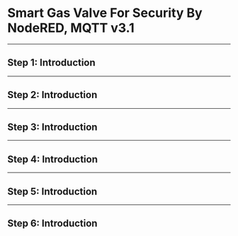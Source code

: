 # Smart Gas Valve For Security By NodeRED, MQTT v3.1

***

## Step 1: Introduction


***

## Step 2: Introduction



***
## Step 3: Introduction



***
## Step 4: Introduction



***
## Step 5: Introduction



***
## Step 6: Introduction


